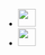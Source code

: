 <ul class="links2social">
	<li>
		<a
			class="sociali"
			href="https://reglue4go.github.io"
			target="_blank"
			aria-label="Go">
			<img
				height="32"
				width="32"
				src="https://unpkg.com/simple-icons@11.11.0/icons/go.svg" />
		</a>
	</li>
	<li>
		<a
			class="sociali"
			href="https://github.com/drnkwati"
			target="_blank"
			aria-label="GitHub">
			<img
				height="32"
				width="32"
				src="https://unpkg.com/simple-icons@11.11.0/icons/github.svg" />
		</a>
	</li>
</ul>

